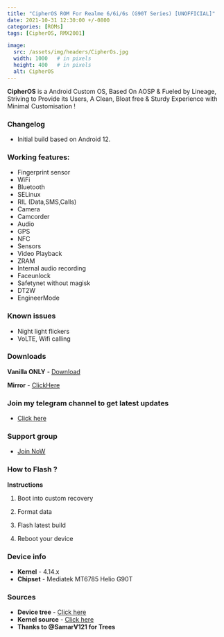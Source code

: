 ```yaml
---
title: "CipherOS ROM For Realme 6/6i/6s (G90T Series) [UNOFFICIAL]"
date: 2021-10-31 12:30:00 +/-0800
categories: [ROMs]
tags: [CipherOS, RMX2001]

image:
  src: /assets/img/headers/CipherOs.jpg
  width: 1000   # in pixels
  height: 400   # in pixels
  alt: CipherOS
---
```


**CipherOS** is a Android Custom OS, Based On AOSP & Fueled by Lineage, Striving to Provide its Users, A Clean, Bloat free & Sturdy Experience with Minimal Customisation !

### Changelog

- Initial build based on Android 12.

### Working features:
* Fingerprint sensor
* WiFi
* Bluetooth
* SELinux
* RIL (Data,SMS,Calls)
* Camera
* Camcorder
* Audio
* GPS
* NFC
* Sensors
* Video Playback
* ZRAM
* Internal audio recording
* Faceunlock
* Safetynet without magisk
* DT2W
* EngineerMode

### Known issues
* Night light flickers
* VoLTE, Wifi calling

### Downloads
**Vanilla ONLY** - [Download](https://github.com/iamthecloverly/releases/releases/download/0.08/CipherOS-2.0-KNIGHT-cipher_RMX2001-20211030-1923-BETA-UNOFFICIAL-VANILLA.zip)

**Mirror** - [ClickHere](https://downloads.thecloverly.workers.dev/0://CipherOS-2.0-KNIGHT-cipher_RMX2001-20211030-1923-BETA-UNOFFICIAL-VANILLA.zip)

### Join my telegram channel to get latest updates
* [Click here](https://t.me/TheCloverly_Releases)

### Support group
* [Join NoW](https://t.me/SriBalajiHub)

### How to Flash ?
**Instructions**

1) Boot into custom recovery 

2) Format data

3) Flash latest build

4) Reboot your device 

### Device info
* **Kernel** - 4.14.x
* **Chipset** - Mediatek MT6785 Helio G90T

### Sources
* **Device tree** - [Click here](https://github.com/ManshuTyagi/device_realme_RMX2001)
* **Kernel source** - [Click here](https://github.com/ManshuTyagi/kernel_realme_RMX2001)
* **Thanks to @SamarV121 for Trees**
